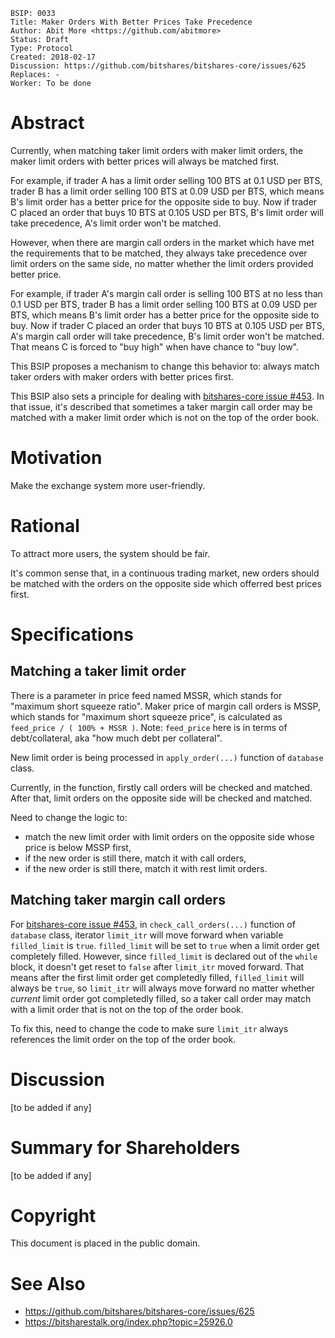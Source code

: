     BSIP: 0033
    Title: Maker Orders With Better Prices Take Precedence
    Author: Abit More <https://github.com/abitmore>
    Status: Draft
    Type: Protocol
    Created: 2018-02-17
    Discussion: https://github.com/bitshares/bitshares-core/issues/625
    Replaces: -
    Worker: To be done

# Abstract

Currently, when matching taker limit orders with maker limit orders, the maker
limit orders with better prices will always be matched first.

For example, if trader A has a limit order selling 100 BTS at
0.1 USD per BTS, trader B has a limit order selling 100 BTS at 0.09 USD per BTS,
which means B's limit order has a better price for the opposite side to buy.
Now if trader C placed an order that buys 10 BTS at 0.105 USD per BTS, B's
limit order will take precedence, A's limit order won't be matched.

However, when there are margin call orders in the market which have met the
requirements that to be matched, they always take precedence over limit orders
on the same side, no matter whether the limit orders provided better price.

For example, if trader A's margin call order is selling 100 BTS at no less than
0.1 USD per BTS, trader B has a limit order selling 100 BTS at 0.09 USD per BTS,
which means B's limit order has a better price for the opposite side to buy.
Now if trader C placed an order that buys 10 BTS at 0.105 USD per BTS, A's
margin call order will take precedence, B's limit order won't be matched. That
means C is forced to "buy high" when have chance to "buy low".

This BSIP proposes a mechanism to change this behavior to: always match taker
orders with maker orders with better prices first.

This BSIP also sets a principle for dealing with [bitshares-core
issue #453](https://github.com/bitshares/bitshares-core/issues/453).
In that issue, it's described that sometimes a taker margin call order may be
matched with a maker limit order which is not on the top of the order book.

# Motivation

Make the exchange system more user-friendly.

# Rational

To attract more users, the system should be fair.

It's common sense that, in a continuous trading market, new orders should be
matched with the orders on the opposite side which offerred best prices first.

# Specifications

## Matching a taker limit order

There is a parameter in price feed named MSSR, which stands for "maximum short
squeeze ratio". Maker price of margin call orders is MSSP, which stands for
"maximum short squeeze price", is calculated as `feed_price / ( 100% + MSSR )`.
Note: `feed_price` here is in terms of debt/collateral, aka "how much debt per
collateral".

New limit order is being processed in `apply_order(...)` function of `database`
class.

Currently, in the function, firstly call orders will be checked and matched.
After that, limit orders on the opposite side will be checked and matched.

Need to change the logic to:
* match the new limit order with limit orders on the opposite side whose price
  is below MSSP first,
* if the new order is still there, match it with call orders,
* if the new order is still there, match it with rest limit orders.

## Matching taker margin call orders

For [bitshares-core
issue #453](https://github.com/bitshares/bitshares-core/issues/453),
in `check_call_orders(...)` function of `database` class,
iterator `limit_itr` will move forward when variable `filled_limit` is `true`.
`filled_limit` will be set to `true` when a limit order get completely filled.
However, since `filled_limit` is declared out of the `while` block,
it doesn't get reset to `false` after `limit_itr` moved forward. That means
after the first limit order get completedly filled, `filled_limit` will always
be `true`, so `limit_itr` will always move forward no matter whether *current*
limit order got completedly filled, so a taker call order may match
with a limit order that is not on the top of the order book.

To fix this, need to change the code to make sure `limit_itr` always references
the limit order on the top of the order book.

# Discussion

[to be added if any]

# Summary for Shareholders

[to be added if any]

# Copyright

This document is placed in the public domain.

# See Also

* https://github.com/bitshares/bitshares-core/issues/625
* https://bitsharestalk.org/index.php?topic=25926.0
